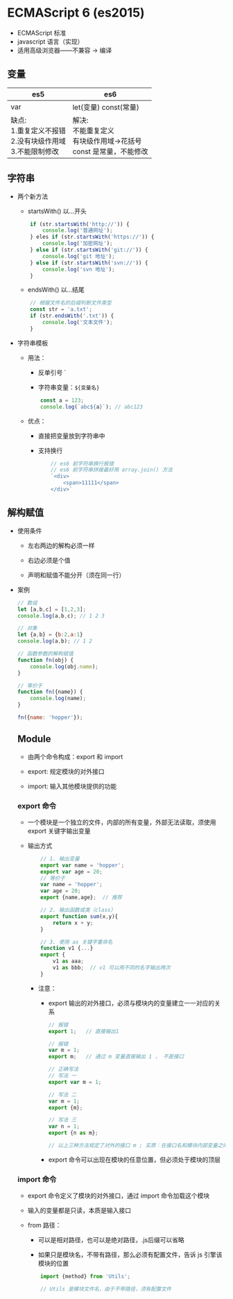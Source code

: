 # ECMAScript 6 (es2015)

- ECMAScript 标准  
- javascript 语言（实现）
- 适用高级浏览器——不兼容 -> 编译

## 变量

|es5|es6|
|---|---|
|var|let(变量) const(常量)|
|缺点:<br>1.重复定义不报错<br>2.没有块级作用域<br>3.不能限制修改| 解决:<br>不能重复定义<br>有块级作用域->花括号<br>const 是常量，不能修改

## 字符串

- 两个新方法

    - startsWith()  以...开头

    ```javascript
        if (str.startsWith('http://')) {
            console.log('普通网址');
        } eles if (str.startsWith('https://')) {
            console.log('加密网址');
        } else if (str.startsWith('git://')) {
            console.log('git 地址');
        } else if (str.startsWith('svn://')) {
            console.log('svn 地址');
        }
    ```

    - endsWith()    以...结尾

    ```javascript
        // 根据文件名的后缀判断文件类型
        const str = 'a.txt';
        if (str.endsWith('.txt')) {
            console.log('文本文件');
        }
    ```

- 字符串模板

    - 用法：

        - 反单引号 `

        - 字符串变量：`${变量名}`

        ```javascript
            const a = 123;
            console.log(`abc${a}`); // abc123
        ```

    - 优点：

        - 直接把变量放到字符串中

        - 支持换行
        
            ```javascript
                // es6 前字符串换行报错
                // es6 前字符串拼接最好用 array.join() 方法
                `<div>
                    <span>11111</span>
                </div>`
            ```

## 解构赋值

- 使用条件

    - 左右两边的解构必须一样

    - 右边必须是个值

    - 声明和赋值不能分开（须在同一行）

- 案例

    ```javascript
    // 数组
    let [a,b,c] = [1,2,3];
    console.log(a,b,c); // 1 2 3

    // 对象
    let {a,b} = {b:2,a:1}
    console.log(a,b); // 1 2

    // 函数参数的解构赋值
    function fn(obj) {
        console.log(obj.name);
    }

    // 等价于
    function fn({name}) {
        console.log(name);
    }

    fn({name: 'hopper'});
    ```

    ## Module

    - 由两个命令构成：export 和 import

    - export: 规定模块的对外接口

    - import: 输入其他模块提供的功能

    ### export 命令

    - 一个模块是一个独立的文件，内部的所有变量，外部无法读取，须使用 export 关键字输出变量

    - 输出方式

        ```javascript
            // 1. 输出变量
            export var name = 'hopper';
            export var age = 20;
            // 等价于
            var name = 'hopper';
            var age = 20;
            export {name,age};  // 推荐

            // 2. 输出函数或类（class）
            export function sum(x,y){
                return x + y;
            }

            // 3. 使用 as 关键字重命名
            function v1 {...}
            export {
                v1 as aaa;
                v1 as bbb;  // v1 可以用不同的名字输出两次
            }
        ```
        - 注意：
        
            - export 输出的对外接口，必须与模块内的变量建立一一对应的关系

                ```javascript
                // 报错
                export 1;   // 直接输出1

                // 报错
                var m = 1;
                export m;   // 通过 m 变量直接输出 1 ， 不是接口

                // 正确写法
                // 写法 一
                export var m = 1;

                // 写法 二
                var m = 1;
                export {m};

                // 写法 三
                var n = 1;
                export {n as m};

                // 以上三种方法规定了对外的接口 m ; 实质：在接口名和模块内部变量之间，建立了一一对应的关系. 函数和类的输出，也要遵循这种写法
                ```

            - export 命令可以出现在模块的任意位置，但必须处于模块的顶层

    ### import 命令

    - export 命令定义了模块的对外接口，通过 import 命令加载这个模块

    - 输入的变量都是只读，本质是输入接口

    - from 路径：

        - 可以是相对路径，也可以是绝对路径，.js后缀可以省略

        - 如果只是模块名，不带有路径，那么必须有配置文件，告诉 js 引擎该模块的位置

        ```javascript
            import {method} from 'Utils';

            // Utils 是模块文件名，由于不带路径，须有配置文件
        ```

